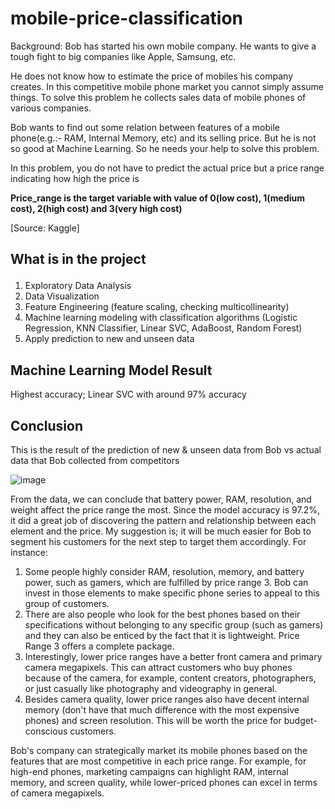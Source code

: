 # mobile-price-classification
Background:
Bob has started his own mobile company. He wants to give a tough fight to big companies like Apple, Samsung, etc.

He does not know how to estimate the price of mobiles his company creates. In this competitive mobile phone market you cannot simply assume things. To solve this problem he collects sales data of mobile phones of various companies.

Bob wants to find out some relation between features of a mobile phone(e.g.:- RAM, Internal Memory, etc) and its selling price. But he is not so good at Machine Learning. So he needs your help to solve this problem.

In this problem, you do not have to predict the actual price but a price range indicating how high the price is

**Price_range is the target variable with value of 0(low cost), 1(medium cost), 2(high cost) and 3(very high cost)**

[Source: Kaggle]

## What is in the project<p>
1. Exploratory Data Analysis
2. Data Visualization
3. Feature Engineering (feature scaling, checking multicollinearity)
4. Machine learning modeling with classification algorithms (Logistic Regression, KNN Classifier, Linear SVC, AdaBoost, Random Forest)
5. Apply prediction to new and unseen data

## Machine Learning Model Result
Highest accuracy; Linear SVC with around 97% accuracy

## Conclusion
This is the result of the prediction of new & unseen data from Bob vs actual data that Bob collected from competitors

![image](https://github.com/amandasbrn/mobile-price-classification/assets/66349501/9c26ca83-73d4-4d98-b1ca-a93247cb9a3a)

From the data, we can conclude that battery power, RAM, resolution, and weight affect the price range the most. Since the model accuracy is 97.2%, it did a great job of discovering the pattern and relationship between each element and the price.
My suggestion is; it will be much easier for Bob to segment his customers for the next step to target them accordingly. For instance:
1. Some people highly consider RAM, resolution, memory, and battery power, such as gamers, which are fulfilled by price range 3. Bob can invest in those elements to make specific phone series to appeal to this group of customers.
2. There are also people who look for the best phones based on their specifications without belonging to any specific group (such as gamers) and they can also be enticed by the fact that it is lightweight. Price Range 3 offers a complete package.
3. Interestingly, lower price ranges have a better front camera and primary camera megapixels. This can attract customers who buy phones because of the camera, for example, content creators, photographers, or just casually like photography and videography in general.
4. Besides camera quality, lower price ranges also have decent internal memory (don't have that much difference with the most expensive phones) and screen resolution. This will be worth the price for budget-conscious customers.

Bob's company can strategically market its mobile phones based on the features that are most competitive in each price range. For example, for high-end phones, marketing campaigns can highlight RAM, internal memory, and screen quality, while lower-priced phones can excel in terms of camera megapixels.
